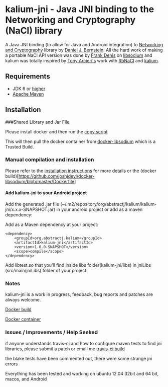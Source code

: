 # kalium-jni - Java JNI binding to the Networking and Cryptography (NaCl) library 

A Java JNI binding (to allow for Java and Android integration) to [Networking and Cryptography](http://nacl.cr.yp.to/) library by [Daniel J. Bernstein](http://cr.yp.to/djb.html). All the hard work of making a portable NaCl API version was done by [Frank Denis](https://github.com/jedisct1) on [libsodium](https://github.com/jedisct1/libsodium) and kalium was totally inspired by [Tony Arcieri's](https://github.com/tarcieri) work with [RbNaCl](https://github.com/cryptosphere/rbnacl) and [kalium](https://github.com/abstractj/kalium).   


## Requirements

* JDK 6 or [higher](http://www.oracle.com/technetwork/java/javase/downloads/index.html)
* [Apache Maven](http://maven.apache.org/guides/getting-started/)

## Installation 

###Shared Library and Jar File

Please install docker and then run the [copy script](https://github.com/joshjdevl/docker-libsodium/blob/master/copy-files-to-host.sh)

This will then pull the docker container from [docker-libsodium](https://registry.hub.docker.com/u/joshjdevl/docker-libsodium/) which is a Trusted Build.

### Manual compilation and installation

Please refer to the [installation instructions](INSTALL.md) for more details or the (docker build)[https://github.com/joshjdevl/docker-libsodium/blob/master/Dockerfile]
   
#### Add kalium-jni to your Android project

Add the generated .jar file (~/.m2/repository/org/abstractj/kalium/kalium-jni/x.x.x-SNAPSHOT.jar) in your android project or add as a maven dependency:

Add as a Maven dependency at your project:

    <dependency>
        <groupId>org.abstractj.kalium</groupId>
        <artifactId>kalium-jni</artifactId>
        <version>1.0.0-SNAPSHOT</version>
        <scope>compile</scope>
    </dependency>

Add libtest.so that you'll find inside libs folder(kalium-jni/libs) in jniLibs (src/main/jniLibs) folder of your project.
 
### Notes

kalium-jni is a work in progress, feedback, bug reports and patches are always welcome.

[Docker build](https://github.com/joshjdevl/docker-libsodium)

[Docker container](https://index.docker.io/u/joshjdevl/docker-libsodium/)


### Issues / Improvements / Help Seeked

if anyone understands travis-ci and how to configure maven tests to find jni libraries, please submit a patch or email me
[travis-ci build](https://travis-ci.org/joshjdevl/kalium-jni/)

the blake tests have been commented out, there were some strange jni errors

Everything has been tested and working on ubuntu 12.04 32bit and 64 bit, macos, and Android

